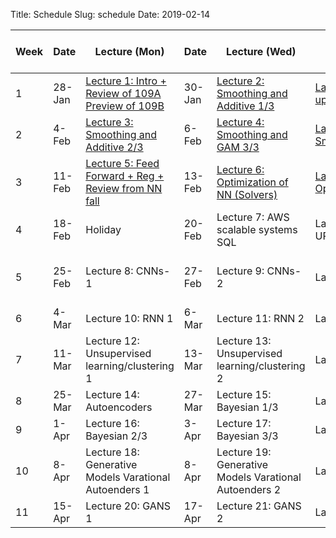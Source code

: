 Title: Schedule
Slug: schedule
Date: 2019-02-14


|﻿Week|Date|Lecture (Mon)|Date|Lecture (Wed)|Lab|Advanced Section (Wed) |Assignment (release and due)|
|-----|-----|-----|-----|-----|-----|-----|-----|
|1|28-Jan|[Lecture 1: Intro + Review of 109A Preview of 109B ]({filename}/lectures/lecture1/index.md)|30-Jan|[Lecture 2: Smoothing and Additive 1/3]({filename}/lectures/lecture2/index.md)|[Lab 1: Setting up enviroment]({filename}/labs/lab1/index.md)|||
|2|4-Feb|[Lecture 3: Smoothing and Additive 2/3]({filename}/lectures/lecture3/index.md)|6-Feb|[Lecture 4: Smoothing and GAM 3/3 ]({filename}/lectures/lecture4/index.md)|[Lab 2: Smoothing/GAM ]({filename}/labs/lab2/index.md)| | HW1 (2/3)|
|3|11-Feb|[Lecture 5: Feed Forward + Reg + Review from NN fall ]({filename}/lectures/lecture5/index.md)|13-Feb|[Lecture 6: Optimization of NN (Solvers) ]({filename}/lectures/lecture6/index.md)|[Lab 3: Optimization]({filename}/labs/lab3/index.md)|[Advanced Section 1: Optimization/Dropout ]({filename}/a-section/a-sec1/index.md)| HW2 (2/10)|
|4|18-Feb|Holiday|20-Feb|Lecture 7:  AWS scalable systems SQL|Lab 4: Setting UP AWS|Advanced Section 2: EMD||
|5|25-Feb|Lecture 8: CNNs-1|27-Feb|Lecture 9: CNNs-2|Lab 5: CNNs|Advanced Section 3: ConvNets: LeNet, AlexNet, VGG-15, ResNet and Inception| HW3 (2/24)|
|6|4-Mar|Lecture 10: RNN 1|6-Mar|Lecture 11: RNN 2|Lab 6: RNNS|Advanced Section 4: LSTN, GRU in NLP | HW4 (3/3)|
|7|11-Mar|Lecture 12:  Unsupervised learning/clustering 1|13-Mar|Lecture 13: Unsupervised learning/clustering 2|Lab 7: Clusterig |Advanced Section 5: Unsup + AE | HW5 (3/10)|
|8|25-Mar|Lecture 14: Autoencoders|27-Mar|Lecture 15: Bayesian 1/3|Lab 8: Bayes 1|||
|9|1-Apr|Lecture 16: Bayesian 2/3|3-Apr|Lecture 17: Bayesian 3/3|Lab 9: Bayes 2|Advanced Section 7:LDA and Bayes| HW6 (3/30)|
|10|8-Apr|Lecture 18: Generative Models Varational Autoenders 1|8-Apr|Lecture 19: Generative Models Varational Autoenders 2|Lab 10: VAE|Advanced Section 8:VAE+GANS| HW7 (4/7)|
|11|15-Apr|Lecture 20: GANS 1|17-Apr|Lecture 21: GANS 2|Lab 11: GANS|||
